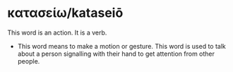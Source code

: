 # κατασείω/kataseiō
This word is an action. It is a verb.
* This word means to make a motion or gesture. This word is used to talk about a person signalling with their hand to get attention from other people.

